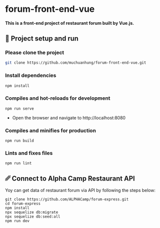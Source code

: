 # forum-front-end-vue

#### This is a front-end project of restaurant forum built by Vue.js.

## 🏃‍ Project setup and run

### Please clone the project

```bash
git clone https://github.com/muchuanhung/forum-front-end-vue.git
```

### Install dependencies

```bash
npm install
```

### Compiles and hot-reloads for development

```
npm run serve
```

- Open the browser and navigate to http://localhost:8080

### Compiles and minifies for production

```
npm run build
```

### Lints and fixes files

```
npm run lint
```

## ␥ Connect to Alpha Camp Restaurant API

Yoy can get data of restaurant forum via API by following the steps below:

```
git clone https://github.com/ALPHACamp/forum-express.git
cd forum-express
npm install
npx sequelize db:migrate
npx sequelize db:seed:all
npm run dev
```
